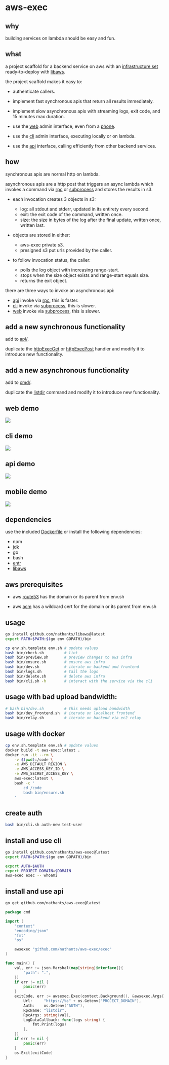 # aws-exec

## why

building services on lambda should be easy and fun.

## what

a project scaffold for a backend service on aws with an [infrastructure set](https://github.com/nathants/aws-exec/blob/master/infra.yaml) ready-to-deploy with [libaws](https://github.com/nathants/libaws).

the project scaffold makes it easy to:

- authenticate callers.

- implement fast synchronous apis that return all results immediately.

- implement slow asynchronous apis with streaming logs, exit code, and 15 minutes max duration.

- use the [web](#web-demo) admin interface, even from a [phone](#mobile-demo).

- use the [cli](#cli-demo) admin interface, executing locally or on lambda.

- use the [api](#api-demo) interface, calling efficiently from other backend services.

## how

synchronous apis are normal http on lambda.

asynchronous apis are a http post that triggers an async lambda which invokes a command via [rpc](https://github.com/nathants/aws-exec/tree/master/cmd/rpc/rpc.go) or [subprocess](https://github.com/nathants/aws-exec/tree/master/cmd/exec/exec.go) and stores the results in s3.

  - each invocation creates 3 objects in s3:
    - log: all stdout and stderr, updated in its entirety every second.
    - exit: the exit code of the command, written once.
    - size: the size in bytes of the log after the final update, written once, written last.

  - objects are stored in either:
    - aws-exec private s3.
    - presigned s3 put urls provided by the caller.

  - to follow invocation status, the caller:
    - polls the log object with increasing range-start.
    - stops when the size object exists and range-start equals size.
    - returns the exit object.

there are three ways to invoke an asynchronous api:
- [api](#api-demo) invoke via [rpc](https://github.com/nathants/aws-exec/tree/master/cmd/rpc/rpc.go), this is faster.
- [cli](#cli-demo) invoke via [subprocess](https://github.com/nathants/aws-exec/tree/master/cmd/exec/exec.go), this is slower.
- [web](#web-demo) invoke via [subprocess](https://github.com/nathants/aws-exec/tree/master/cmd/exec/exec.go), this is slower.

## add a new synchronous functionality

add to [api/](https://github.com/nathants/aws-exec/tree/master/backend/backend.go#L353).

duplicate the [httpExecGet](https://github.com/nathants/aws-exec/tree/master/backend/backend.go#L140) or [httpExecPost](https://github.com/nathants/aws-exec/tree/master/backend/backend.go#L224) handler and modify it to introduce new functionality.

## add a new asynchronous functionality

add to [cmd/](https://github.com/nathants/aws-exec/tree/master/cmd).

duplicate the [listdir](https://github.com/nathants/aws-exec/tree/master/cmd/listdir/listdir.go) command and modify it to introduce new functionality.

## web demo

![](https://github.com/nathants/aws-exec/raw/master/gif/web.gif)

## cli demo

![](https://github.com/nathants/aws-exec/raw/master/gif/cli.gif)

## api demo

![](https://github.com/nathants/aws-exec/raw/master/gif/api.gif)

## mobile demo

![](https://github.com/nathants/aws-exec/raw/master/gif/mobile.gif)

## dependencies

use the included [Dockerfile](./Dockerfile) or install the following dependencies:
- npm
- jdk
- go
- bash
- [entr](https://formulae.brew.sh/formula/entr)
- [libaws](https://github.com/nathants/libaws)

## aws prerequisites

- aws [route53](https://console.aws.amazon.com/route53/v2/hostedzones) has the domain or its parent from env.sh

- aws [acm](https://us-west-2.console.aws.amazon.com/acm/home) has a wildcard cert for the domain or its parent from env.sh

## usage

```bash
go install github.com/nathants/libaws@latest
export PATH=$PATH:$(go env GOPATH)/bin

cp env.sh.template env.sh # update values
bash bin/check.sh         # lint
bash bin/preview.sh       # preview changes to aws infra
bash bin/ensure.sh        # ensure aws infra
bash bin/dev.sh           # iterate on backend and frontend
bash bin/logs.sh          # tail the logs
bash bin/delete.sh        # delete aws infra
bash bin/cli.sh -h        # interact with the service via the cli
```

## usage with bad upload bandwidth:

```bash
# bash bin/dev.sh         # this needs upload bandwidth
bash bin/dev_frontend.sh  # iterate on localhost frontend
bash bin/relay.sh         # iterate on backend via ec2 relay
```

## usage with docker

```bash
cp env.sh.template env.sh # update values
docker build -t aws-exec:latest .
docker run -it --rm \
    -v $(pwd):/code \
    -e AWS_DEFAULT_REGION \
    -e AWS_ACCESS_KEY_ID \
    -e AWS_SECRET_ACCESS_KEY \
    aws-exec:latest \
    bash -c '
        cd /code
        bash bin/ensure.sh
    '
```

## create auth

```bash
bash bin/cli.sh auth-new test-user
```

## install and use cli

```bash
go install github.com/nathants/aws-exec@latest
export PATH=$PATH:$(go env GOPATH)/bin

export AUTH=$AUTH
export PROJECT_DOMAIN=$DOMAIN
aws-exec exec -- whoami
```

## install and use api

```bash
go get github.com/nathants/aws-exec@latest
```

```go
package cmd

import (
	"context"
	"encoding/json"
	"fmt"
	"os"

	awsexec "github.com/nathants/aws-exec/exec"
)

func main() {
	val, err := json.Marshal(map[string]interface{}{
		"path": ".",
	})
	if err != nil {
	    panic(err)
	}
	exitCode, err := awsexec.Exec(context.Background(), &awsexec.Args{
		Url:     "https://%s" + os.Getenv("PROJECT_DOMAIN"),
		Auth:    os.Getenv("AUTH"),
		RpcName: "listdir",
		RpcArgs: string(val),
		LogDataCallback: func(logs string) {
			fmt.Print(logs)
		},
	})
	if err != nil {
		panic(err)
	}
	os.Exit(exitCode)
}
```
